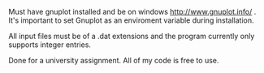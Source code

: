 Must have gnuplot installed and be on windows http://www.gnuplot.info/ . It's important to set Gnuplot as an enviroment variable during installation.




All input files must be of a .dat extensions and the program currently only supports integer entries.

Done for a university assignment. All of my code is free to use.
